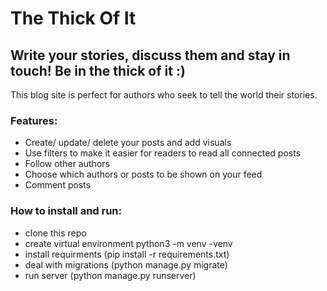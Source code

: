 # The Thick Of It
## Write your stories, discuss them and stay in touch! Be in the thick of it :)

This blog site is perfect for authors who seek to tell the world their stories. 

### Features:
- Create/ update/ delete your posts and add visuals
- Use filters to make it easier for readers to read all connected posts
- Follow other authors
- Choose which authors or posts to be shown on your feed
- Comment posts

### How to install and run:
- clone this repo 
- create virtual environment python3 -m venv -venv
- install requirments (pip install -r requirements.txt)
- deal with migrations (python manage.py migrate)
- run server (python manage.py runserver)
